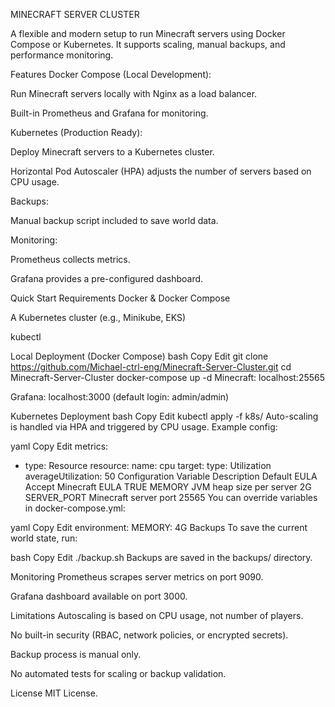 MINECRAFT SERVER CLUSTER

A flexible and modern setup to run Minecraft servers using Docker Compose or Kubernetes. It supports scaling, manual backups, and performance monitoring.

Features
Docker Compose (Local Development):

Run Minecraft servers locally with Nginx as a load balancer.

Built-in Prometheus and Grafana for monitoring.

Kubernetes (Production Ready):

Deploy Minecraft servers to a Kubernetes cluster.

Horizontal Pod Autoscaler (HPA) adjusts the number of servers based on CPU usage.

Backups:

Manual backup script included to save world data.

Monitoring:

Prometheus collects metrics.

Grafana provides a pre-configured dashboard.

Quick Start
Requirements
Docker & Docker Compose

A Kubernetes cluster (e.g., Minikube, EKS)

kubectl

Local Deployment (Docker Compose)
bash
Copy
Edit
git clone https://github.com/Michael-ctrl-eng/Minecraft-Server-Cluster.git
cd Minecraft-Server-Cluster
docker-compose up -d
Minecraft: localhost:25565

Grafana: localhost:3000 (default login: admin/admin)

Kubernetes Deployment
bash
Copy
Edit
kubectl apply -f k8s/
Auto-scaling is handled via HPA and triggered by CPU usage. Example config:

yaml
Copy
Edit
metrics:
  - type: Resource
    resource:
      name: cpu
      target:
        type: Utilization
        averageUtilization: 50
Configuration
Variable	Description	Default
EULA	Accept Minecraft EULA	TRUE
MEMORY	JVM heap size per server	2G
SERVER_PORT	Minecraft server port	25565
You can override variables in docker-compose.yml:

yaml
Copy
Edit
environment:
  MEMORY: 4G
Backups
To save the current world state, run:

bash
Copy
Edit
./backup.sh
Backups are saved in the backups/ directory.

Monitoring
Prometheus scrapes server metrics on port 9090.

Grafana dashboard available on port 3000.

Limitations
Autoscaling is based on CPU usage, not number of players.

No built-in security (RBAC, network policies, or encrypted secrets).

Backup process is manual only.

No automated tests for scaling or backup validation.

License
MIT License.

